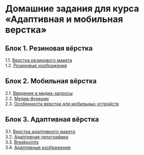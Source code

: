 # Домашние задания для курса «Адаптивная и мобильная верстка»

## Блок 1. Резиновая вёрстка
1.1. [Верстка резинового макета](1.1.fluid/)  
1.2. [Резиновые изображения](1.2.fluid-images/)  

## Блок 2. Мобильная вёрстка
2.1. [Введение в медиа-запросы](2.1.media-types/)  
2.2. [Медиа-функции](2.2.media-features/)  
2.3. [Особенности верстки для мобильных устройств](2.3.mobile-graphic/)  

## Блок 3. Адаптивная вёрстка
3.1. [Верстка адаптивного макета](3.1.adaptive-layout/)  
3.2. [Адаптивная типографика](3.2.adaptive-typography/)  
3.3. [Breakpoints](breakpoints/)  
3.4. [Адаптивные изображения](adaptive-images/) 